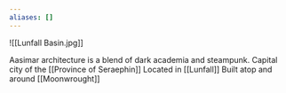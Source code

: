 ```yaml
---
aliases: []
---
```

![[Lunfall Basin.jpg]]

Aasimar architecture is a blend of dark academia and steampunk. 
Capital city of the [[Province of Seraephin]]
Located in [[Lunfall]]
Built atop and around [[Moonwrought]]
